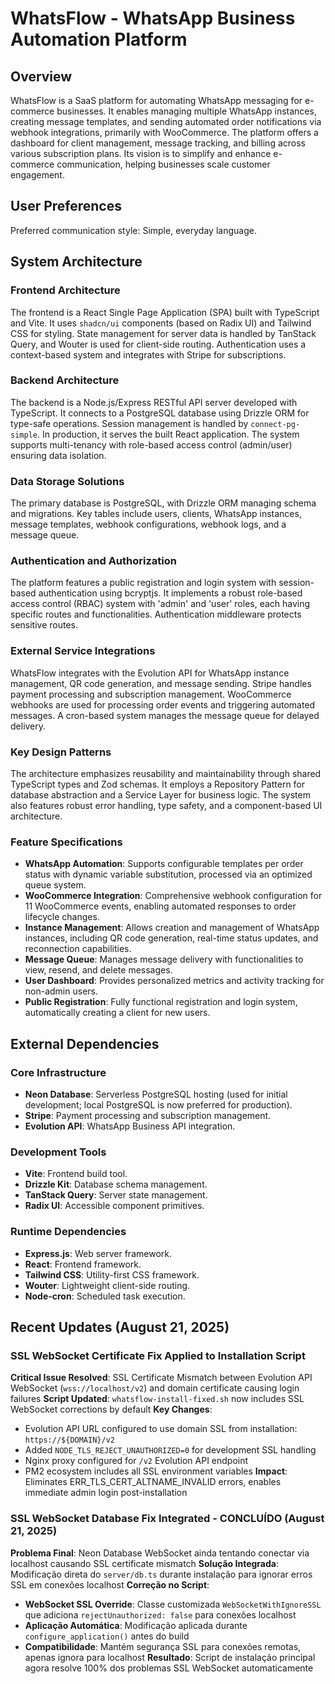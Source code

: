# WhatsFlow - WhatsApp Business Automation Platform

## Overview
WhatsFlow is a SaaS platform for automating WhatsApp messaging for e-commerce businesses. It enables managing multiple WhatsApp instances, creating message templates, and sending automated order notifications via webhook integrations, primarily with WooCommerce. The platform offers a dashboard for client management, message tracking, and billing across various subscription plans. Its vision is to simplify and enhance e-commerce communication, helping businesses scale customer engagement.

## User Preferences
Preferred communication style: Simple, everyday language.

## System Architecture

### Frontend Architecture
The frontend is a React Single Page Application (SPA) built with TypeScript and Vite. It uses `shadcn/ui` components (based on Radix UI) and Tailwind CSS for styling. State management for server data is handled by TanStack Query, and Wouter is used for client-side routing. Authentication uses a context-based system and integrates with Stripe for subscriptions.

### Backend Architecture
The backend is a Node.js/Express RESTful API server developed with TypeScript. It connects to a PostgreSQL database using Drizzle ORM for type-safe operations. Session management is handled by `connect-pg-simple`. In production, it serves the built React application. The system supports multi-tenancy with role-based access control (admin/user) ensuring data isolation.

### Data Storage Solutions
The primary database is PostgreSQL, with Drizzle ORM managing schema and migrations. Key tables include users, clients, WhatsApp instances, message templates, webhook configurations, webhook logs, and a message queue.

### Authentication and Authorization
The platform features a public registration and login system with session-based authentication using bcryptjs. It implements a robust role-based access control (RBAC) system with 'admin' and 'user' roles, each having specific routes and functionalities. Authentication middleware protects sensitive routes.

### External Service Integrations
WhatsFlow integrates with the Evolution API for WhatsApp instance management, QR code generation, and message sending. Stripe handles payment processing and subscription management. WooCommerce webhooks are used for processing order events and triggering automated messages. A cron-based system manages the message queue for delayed delivery.

### Key Design Patterns
The architecture emphasizes reusability and maintainability through shared TypeScript types and Zod schemas. It employs a Repository Pattern for database abstraction and a Service Layer for business logic. The system also features robust error handling, type safety, and a component-based UI architecture.

### Feature Specifications
- **WhatsApp Automation**: Supports configurable templates per order status with dynamic variable substitution, processed via an optimized queue system.
- **WooCommerce Integration**: Comprehensive webhook configuration for 11 WooCommerce events, enabling automated responses to order lifecycle changes.
- **Instance Management**: Allows creation and management of WhatsApp instances, including QR code generation, real-time status updates, and reconnection capabilities.
- **Message Queue**: Manages message delivery with functionalities to view, resend, and delete messages.
- **User Dashboard**: Provides personalized metrics and activity tracking for non-admin users.
- **Public Registration**: Fully functional registration and login system, automatically creating a client for new users.

## External Dependencies

### Core Infrastructure
- **Neon Database**: Serverless PostgreSQL hosting (used for initial development; local PostgreSQL is now preferred for production).
- **Stripe**: Payment processing and subscription management.
- **Evolution API**: WhatsApp Business API integration.

### Development Tools
- **Vite**: Frontend build tool.
- **Drizzle Kit**: Database schema management.
- **TanStack Query**: Server state management.
- **Radix UI**: Accessible component primitives.

### Runtime Dependencies
- **Express.js**: Web server framework.
- **React**: Frontend framework.
- **Tailwind CSS**: Utility-first CSS framework.
- **Wouter**: Lightweight client-side routing.
- **Node-cron**: Scheduled task execution.

## Recent Updates (August 21, 2025)

### SSL WebSocket Certificate Fix Applied to Installation Script
**Critical Issue Resolved**: SSL Certificate Mismatch between Evolution API WebSocket (`wss://localhost/v2`) and domain certificate causing login failures
**Script Updated**: `whatsflow-install-fixed.sh` now includes SSL WebSocket corrections by default
**Key Changes**:
- Evolution API URL configured to use domain SSL from installation: `https://${DOMAIN}/v2`
- Added `NODE_TLS_REJECT_UNAUTHORIZED=0` for development SSL handling
- Nginx proxy configured for `/v2` Evolution API endpoint
- PM2 ecosystem includes all SSL environment variables
**Impact**: Eliminates ERR_TLS_CERT_ALTNAME_INVALID errors, enables immediate admin login post-installation

### SSL WebSocket Database Fix Integrated - CONCLUÍDO (August 21, 2025)
**Problema Final**: Neon Database WebSocket ainda tentando conectar via localhost causando SSL certificate mismatch
**Solução Integrada**: Modificação direta do `server/db.ts` durante instalação para ignorar erros SSL em conexões localhost
**Correção no Script**:
- **WebSocket SSL Override**: Classe customizada `WebSocketWithIgnoreSSL` que adiciona `rejectUnauthorized: false` para conexões localhost
- **Aplicação Automática**: Modificação aplicada durante `configure_application()` antes do build
- **Compatibilidade**: Mantém segurança SSL para conexões remotas, apenas ignora para localhost
**Resultado**: Script de instalação principal agora resolve 100% dos problemas SSL WebSocket automaticamente